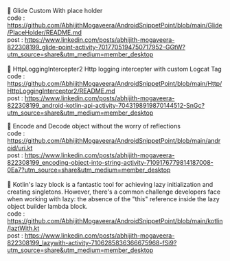 📌 Glide Custom With place holder 
</br> code : https://github.com/AbhijithMogaveera/AndroidSnippetPoint/blob/main/Glide/PlaceHolder/README.md
</br> post : https://www.linkedin.com/posts/abhijith-mogaveera-822308199_glide-point-activity-7017705194750717952-GGtW?utm_source=share&utm_medium=member_desktop
</br>
</br>
📌 HttpLoggingIntercepter2 
Http logging intercepter with custom Logcat Tag</br>
code : https://github.com/AbhijithMogaveera/AndroidSnippetPoint/blob/main/Http/HttpLoggingInterceptor2/README.md</br>
post : https://www.linkedin.com/posts/abhijith-mogaveera-822308199_android-kotlin-api-activity-7043198919870144512-SnGc?utm_source=share&utm_medium=member_desktop </br>

📌 Encode and Decode object without the worry of reflections </br>
code : https://github.com/AbhijithMogaveera/AndroidSnippetPoint/blob/main/android/uri.kt
</br>
post : https://www.linkedin.com/posts/abhijith-mogaveera-822308199_encoding-object-into-string-activity-7109176779814187008-0Ea7?utm_source=share&utm_medium=member_desktop
</br>
</br>
📌 Kotlin's lazy block is a fantastic tool for achieving lazy initialization and creating singletons. However, there's a common challenge developers face when working with lazy: the absence of the "this" reference inside the lazy object builder lambda block. </br>
code : https://github.com/AbhijithMogaveera/AndroidSnippetPoint/blob/main/kotlin/laztWith.kt </br>
post : https://www.linkedin.com/posts/abhijith-mogaveera-822308199_lazywith-activity-7106285836366675968-fSi9?utm_source=share&utm_medium=member_desktop</br>

